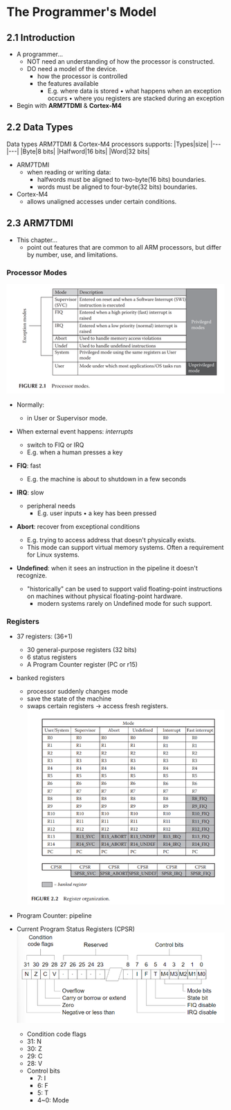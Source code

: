 # The Programmer's Model
## 2.1 Introduction
- A programmer...
  - NOT need an understanding of how the processor is constructed.
  - DO need a model of the device.
    - how the processor is controlled
    - the features available
      - E.g. where data is stored • what happens when an exception occurs • where you registers are stacked during an exception
- Begin with **ARM7TDMI** & **Cortex-M4**

## 2.2 Data Types
Data types ARM7TDMI & Cortex-M4 processors supports:
|Types|size|
|---|---|
|Byte|8 bits|
|Halfword|16 bits|
|Word|32 bits|

- ARM7TDMI
  - when reading or writing data:
    - halfwords must be aligned to two-byte(16 bits) boundaries.
    - words must be aligned to four-byte(32 bits) boundaries.
- Cortex-M4
  - allows unaligned accesses under certain conditions.

## 2.3 ARM7TDMI
- This chapter...
  - point out features that are common to all ARM processors, but differ by number, use, and limitations.

### Processor Modes
![Processor-Modes](attachments/Processor-Modes.png)
- Normally:
  - in User or Supervisor mode.
- When external event happens: *interrupts*
  - switch to FIQ or IRQ
  - E.g. when a human presses a key

- **FIQ**: fast
  - E.g. the machine is about to shutdown in a few seconds
- **IRQ**: slow
  - peripheral needs
    - E.g. user inputs • a key has been pressed

- **Abort**: recover from exceptional conditions
  - E.g. trying to access address that doesn't physically exists.
  - This mode can support virtual memory systems. Often a requirement for Linux systems.
- **Undefined**: when it sees an instruction in the pipeline it doesn't recognize.
  - "historically" can be used to support valid floating-point instructions on machines without physical floating-point hardware.
    - modern systems rarely on Undefined mode for such support. 


### Registers
- 37 registers: (36+1)
  - 30 general-purpose registers (32 bits)
  - 6 status registers
  - A Program Counter register (PC or r15)
- banked registers
  - processor suddenly changes mode 
  - save the state of the machine
  - swaps certain registers -> access fresh registers.
![Register organization](attachments/Register-Organization.png)

- Program Counter: pipeline

- Current Program Status Registers (CPSR)
![CPSR](attachments/ARM7TDMI-CPSR.png)
  -  Condition code flags
    - 31: N
    - 30: Z
    - 29: C
    - 28: V
  - Control bits
    - 7: I
    - 6: F
    - 5: T
    - 4~0: Mode